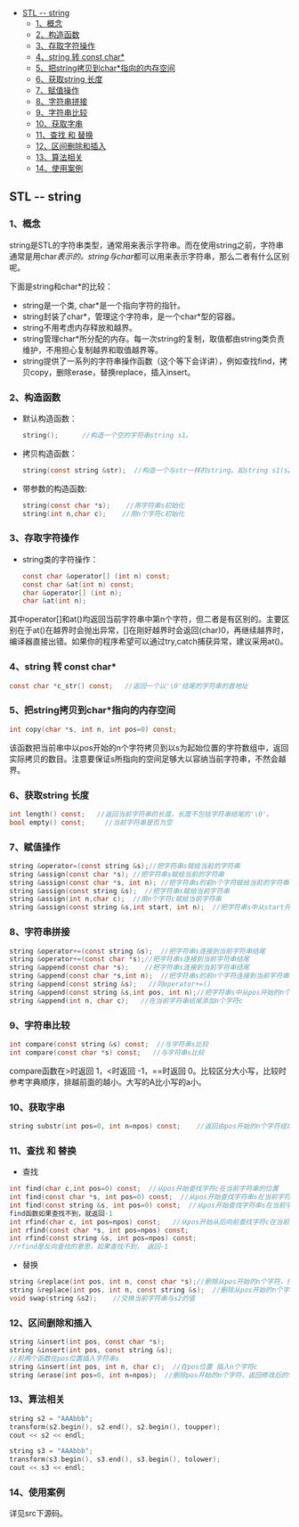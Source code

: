 <!-- START doctoc generated TOC please keep comment here to allow auto update -->
<!-- DON'T EDIT THIS SECTION, INSTEAD RE-RUN doctoc TO UPDATE -->

- [STL -- string](#stl----string)
  - [1、概念](#1%E6%A6%82%E5%BF%B5)
  - [2、构造函数](#2%E6%9E%84%E9%80%A0%E5%87%BD%E6%95%B0)
  - [3、存取字符操作](#3%E5%AD%98%E5%8F%96%E5%AD%97%E7%AC%A6%E6%93%8D%E4%BD%9C)
  - [4、string 转 const char*](#4string-%E8%BD%AC-const-char)
  - [5、把string拷贝到char*指向的内存空间](#5%E6%8A%8Astring%E6%8B%B7%E8%B4%9D%E5%88%B0char%E6%8C%87%E5%90%91%E7%9A%84%E5%86%85%E5%AD%98%E7%A9%BA%E9%97%B4)
  - [6、获取string 长度](#6%E8%8E%B7%E5%8F%96string-%E9%95%BF%E5%BA%A6)
  - [7、赋值操作](#7%E8%B5%8B%E5%80%BC%E6%93%8D%E4%BD%9C)
  - [8、字符串拼接](#8%E5%AD%97%E7%AC%A6%E4%B8%B2%E6%8B%BC%E6%8E%A5)
  - [9、字符串比较](#9%E5%AD%97%E7%AC%A6%E4%B8%B2%E6%AF%94%E8%BE%83)
  - [10、获取字串](#10%E8%8E%B7%E5%8F%96%E5%AD%97%E4%B8%B2)
  - [11、查找 和 替换](#11%E6%9F%A5%E6%89%BE-%E5%92%8C-%E6%9B%BF%E6%8D%A2)
  - [12、区间删除和插入](#12%E5%8C%BA%E9%97%B4%E5%88%A0%E9%99%A4%E5%92%8C%E6%8F%92%E5%85%A5)
  - [13、算法相关](#13%E7%AE%97%E6%B3%95%E7%9B%B8%E5%85%B3)
  - [14、使用案例](#14%E4%BD%BF%E7%94%A8%E6%A1%88%E4%BE%8B)

<!-- END doctoc generated TOC please keep comment here to allow auto update -->

## STL -- string

### 1、概念

string是STL的字符串类型，通常用来表示字符串。而在使用string之前，字符串通常是用char*表示的。string与char*都可以用来表示字符串，那么二者有什么区别呢。

下面是string和char*的比较：

* string是一个类, char*是一个指向字符的指针。
* string封装了char*，管理这个字符串，是一个char*型的容器。
* string不用考虑内存释放和越界。
* string管理char*所分配的内存。每一次string的复制，取值都由string类负责维护，不用担心复制越界和取值越界等。
* string提供了一系列的字符串操作函数（这个等下会详讲），例如查找find，拷贝copy，删除erase，替换replace，插入insert。

### 2、构造函数

* 默认构造函数：
    ```c
    string();	   //构造一个空的字符串string s1。
    ```
* 拷贝构造函数：
    ```c
    string(const string &str);	//构造一个与str一样的string。如string s1(s2)。
    ```
* 带参数的构造函数:
    ```c
    string(const char *s);    //用字符串s初始化
    string(int n,char c);    //用n个字符c初始化
    ```

### 3、存取字符操作

* string类的字符操作：
    ```c
    const char &operator[] (int n) const;
    const char &at(int n) const;
    char &operator[] (int n);
    char &at(int n);
    ```
其中operator[]和at()均返回当前字符串中第n个字符，但二者是有区别的。主要区别在于at()在越界时会抛出异常，[]在刚好越界时会返回(char)0，再继续越界时，编译器直接出错。如果你的程序希望可以通过try,catch捕获异常，建议采用at()。

### 4、string 转 const char*
```c
const char *c_str() const;   //返回一个以'\0'结尾的字符串的首地址
```

### 5、把string拷贝到char*指向的内存空间
```c
int copy(char *s, int n, int pos=0) const;  
```
该函数把当前串中以pos开始的n个字符拷贝到以s为起始位置的字符数组中，返回实际拷贝的数目。注意要保证s所指向的空间足够大以容纳当前字符串，不然会越界。

### 6、获取string 长度

```c
int length() const;   //返回当前字符串的长度。长度不包括字符串结尾的'\0'。
bool empty() const;     //当前字符串是否为空
```

### 7、赋值操作

```c
string &operator=(const string &s);//把字符串s赋给当前的字符串
string &assign(const char *s); //把字符串s赋给当前的字符串
string &assign(const char *s, int n); //把字符串s的前n个字符赋给当前的字符串
string &assign(const string &s);  //把字符串s赋给当前字符串
string &assign(int n,char c);  //用n个字符c赋给当前字符串
string &assign(const string &s,int start, int n);  //把字符串s中从start开始的n个字符赋给当前字符串
```

### 8、字符串拼接
```c
string &operator+=(const string &s);  //把字符串s连接到当前字符串结尾
string &operator+=(const char *s);//把字符串s连接到当前字符串结尾
string &append(const char *s);    //把字符串s连接到当前字符串结尾
string &append(const char *s,int n);  //把字符串s的前n个字符连接到当前字符串结尾
string &append(const string &s);   //同operator+=()
string &append(const string &s,int pos, int n);//把字符串s中从pos开始的n个字符连接到当前字符串结尾
string &append(int n, char c);   //在当前字符串结尾添加n个字符c
```
### 9、字符串比较
```c
int compare(const string &s) const;  //与字符串s比较
int compare(const char *s) const;   //与字符串s比较
```
compare函数在>时返回 1，<时返回 -1，==时返回 0。比较区分大小写，比较时参考字典顺序，排越前面的越小。大写的A比小写的a小。

### 10、获取字串

```c
string substr(int pos=0, int n=npos) const;    //返回由pos开始的n个字符组成的子字符串
```

### 11、查找 和 替换

* 查找

```c
int find(char c,int pos=0) const;  //从pos开始查找字符c在当前字符串的位置 
int find(const char *s, int pos=0) const;  //从pos开始查找字符串s在当前字符串的位置
int find(const string &s, int pos=0) const;  //从pos开始查找字符串s在当前字符串中的位置
find函数如果查找不到，就返回-1
int rfind(char c, int pos=npos) const;   //从pos开始从后向前查找字符c在当前字符串中的位置 
int rfind(const char *s, int pos=npos) const;
int rfind(const string &s, int pos=npos) const;
//rfind是反向查找的意思，如果查找不到， 返回-1
```

* 替换

```c
string &replace(int pos, int n, const char *s);//删除从pos开始的n个字符，然后在pos处插入串s
string &replace(int pos, int n, const string &s);  //删除从pos开始的n个字符，然后在pos处插入串s
void swap(string &s2);    //交换当前字符串与s2的值
```

### 12、区间删除和插入

```c
string &insert(int pos, const char *s);
string &insert(int pos, const string &s);
//前两个函数在pos位置插入字符串s
string &insert(int pos, int n, char c);  //在pos位置 插入n个字符c
string &erase(int pos=0, int n=npos);  //删除pos开始的n个字符，返回修改后的字符串
```

### 13、算法相关

```c
string s2 = "AAAbbb";
transform(s2.begin(), s2.end(), s2.begin(), toupper);
cout << s2 << endl;

string s3 = "AAAbbb";
transform(s3.begin(), s3.end(), s3.begin(), tolower);
cout << s3 << endl;
```

### 14、使用案例

详见src下源码。